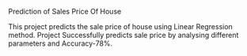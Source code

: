 Prediction of Sales Price Of House 

This project predicts the sale price of house using Linear Regression method.
Project Successfully predicts sale price by analysing different parameters and 
Accuracy-78%.
